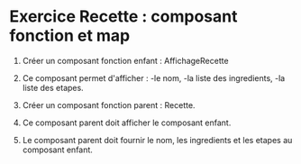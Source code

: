 # Exercice Recette : composant fonction et map

1. Créer un composant fonction enfant : AffichageRecette

2. Ce composant permet d'afficher :
    -le nom,
    -la liste des ingredients,
    -la liste des etapes.

3. Créer un composant fonction parent : Recette.

4. Ce composant parent doit afficher le composant enfant.

5. Le composant parent doit fournir le nom, les ingredients et les etapes au composant enfant.

